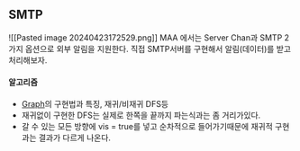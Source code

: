 ## SMTP
![[Pasted image 20240423172529.png]]
MAA 에서는 Server Chan과 SMTP 2가지 옵션으로 외부 알림을 지원한다.
직접 SMTP서버를 구현해서 알림(데이터)를 받고 처리해보자.
#### 알고리즘
- [Graph](obsidian://open?vault=TIL&file=Algorithm%2FGraph%20(%EA%B7%B8%EB%9E%98%ED%94%84))의 구현법과 특징, 재귀/비재귀 DFS등
- 재귀없이 구현한 DFS는 실제로 한쪽을 끝까지 파는식과는 좀 거리가있다. 
- 갈 수 있는 모든 방향에 vis = true를 넣고 순차적으로 들어가기때문에 재귀적 구현과는 결과가 다르게 나온다.

